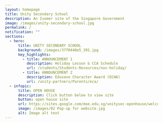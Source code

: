 ```yaml
---
layout: homepage
title: Unity Secondary School
description: An Isomer site of the Singapore Government
image: /images/unity-secondary-school.jpg
permalink: /
notification: ""
sections:
  - hero:
      title: UNITY SECONDARY SCHOOL
      background: /images/37f0448e5_391.jpg
      key_highlights:
        - title: ANNOUNCEMENT 1
          description: Holiday Lesson & CCA Schedule
          url: /students/Students-Resources/nov-holiday/
        - title: ANNOUNCEMENT 2
          description: Edusave Character Award (ECHA)
          url: /unity-partners/Parents/eca/
  - infopic:
      title: OPEN HOUSE
      description: Click button below to view site
      button: open house site
      url: https://sites.google.com/moe.edu.sg/unitysec-openhouse/welcome?pli=1
      image: /images/02 Pop-up for website.jpg
      alt: Image alt text
---
```


